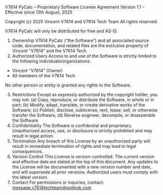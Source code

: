 V7614 PyCalc – Proprietary Software License Agreement
Version 1.1 – Effective since 13th August, 2025

Copyright (c) 2025 Vincent V7614 and V7614 Tech Team
All rights reserved.

V7614 PyCalc will only be distributed for free and AS-IS

1. Ownership
   V7614 PyCalc (“the Software”) and all associated source code, documentation,
   and related files are the exclusive property of Vincent "V7614" and the V7614 Tech.
2. Authorized Users
   Access to and use of the Software is strictly limited to the following individuals/organizations:

* Vincent "V7614" (Owner)
* All members of the V7614 Tech

No other person or entity is granted any rights to the Software.

3. Restrictions
   Except as expressly authorized by the copyright holder, you may not:
   (a) Copy, reproduce, or distribute the Software, in whole or in part;
   (b) Modify, adapt, translate, or create derivative works of the Software;
   (c) Publish, disclose, sublicense, rent, lease, sell, or otherwise transfer the Software;
   (d) Reverse engineer, decompile, or disassemble the Software.
4. Confidentiality
   The Software is confidential and proprietary. Unauthorized access, use, or disclosure
   is strictly prohibited and may result in legal action.
5. Termination
   Any breach of this License by an unauthorized party will result in immediate
   termination of rights and may lead to legal consequences.
6. Version Control
   This License is version-controlled. The current version and effective date are stated
   at the top of this document. Any updates to the License will be documented with a
   new version number and date, and will supersede all prior versions. Authorized users
   must comply with the latest version.
7. Contact
   For permissions or inquiries, contact:
   [message.v7614techteam@outlook.com](mailto:message.v7614techteam@outlook.com)
